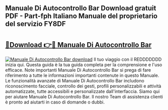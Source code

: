## Manuale Di Autocontrollo Bar Download gratuit PDF - Part-fph Italiano Manuale del proprietario del servizio FY8DF

# <h2><a href="http://dfgjlw.blite.top/?on=Manuale+Di+Autocontrollo+Bar">🔗Download 👉🔴 Manuale Di Autocontrollo Bar</a></h2>

[![Manuale Di Autocontrollo Bar download](https://i.imgur.com/lujVjoI.png)](http://dfgjlw.blite.top/?on=Manuale+Di+Autocontrollo+Bar)
Il tuo viaggio con il REDDDDDDD inizia qui. Questa guida è la tua guida completa per la comprensione e l'uso efficace. Note importanti Manuale Di Autocontrollo Bar si prega di fare riferimento a tutte le informazioni importanti contenute in questo Manuale. Le funzionalità avanzate di Manuale Di Autocontrollo Bar includono riconoscimento facciale, controllo dei gesti, profili personalizzabili e attività automatizzate, tutte accessibili e personalizzate dall'interfaccia. Siamo qui per aiutare Manuale Di Autocontrollo Bar. Il nostro Team di assistenza clienti è pronto ad aiutarti in caso di domande o dubbi.
